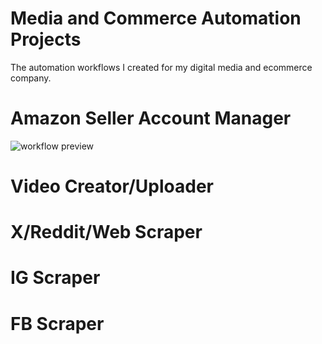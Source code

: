 # Media and Commerce Automation Projects
The automation workflows I created for my digital media and ecommerce company.

# Amazon Seller Account Manager
![workflow preview](https://www.dropbox.com/scl/fi/dmlkjhj9n05enn4l8gg8r/Amazon-Seller-Account-Manager.png?raw=1)
# Video Creator/Uploader

# X/Reddit/Web Scraper

# IG Scraper

# FB Scraper
